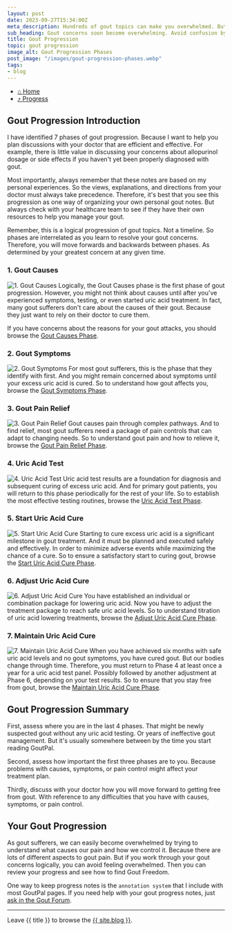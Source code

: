 ```yaml
---
layout: post
date: 2023-09-27T15:34:00Z
meta_description: Hundreds of gout topics can make you overwhelmed. But logical phases make managing gout easier. So use gout progression phases for better gout management.
sub_heading: Gout concerns soon become overwhelming. Avoid confusion by progressing in phases.
title: Gout Progression
topic: gout progression
image_alt: Gout Progression Phases
post_image: "/images/gout-progression-phases.webp"
tags:
- blog
---
```

<ul id="breadcrumb0" class="text-300" itemscope itemtype="https://schema.org/BreadcrumbList">
<li itemprop="itemListElement" itemscope itemtype="https://schema.org/ListItem" class="box-inline-block">
<a href="https://goutpal.com" itemprop="item">⌂ <span itemprop="name">Home</span></a><meta itemprop="position" content="1">
</li>
<li itemprop="itemListElement" itemscope itemtype="https://schema.org/ListItem" class="box-inline-block">
<a href="https://goutpal.com/blog/gout-progression/" itemprop="item">⤴ <span itemprop="name">Progress</span></a><meta itemprop="position" content="2">
</li>
</ul>
<h2 id="intro">Gout Progression Introduction</h2>
<p>I have identified 7 phases of gout progression. Because I want to help you plan discussions with your doctor that are efficient and effective. For example, there is little value in discussing your concerns about allopurinol dosage or side effects if you haven't yet been properly diagnosed with gout.</p>
<p>Most importantly, always remember that these notes are based on my personal experiences. So the views, explanations, and directions from your doctor must always take precedence. Therefore, it's best that you see this progression as one way of organizing your own personal gout notes. But always check with your healthcare team to see if they have their own resources to help you manage your gout.</p>
<p>Remember, this is a logical progression of gout topics. Not a timeline. So phases are interrelated as you learn to resolve your gout concerns. Therefore, you will move forwards and backwards between phases. As determined by your greatest concern at any given time.</p>
<h3 id="causes">1. Gout Causes</h3>
<p><img alt="1. Gout Causes" src="/images/1-gout-causes.webp">
Logically, the Gout Causes phase is the first phase of gout progression. However, you might not think about causes until after you've experienced symptoms, testing, or even started uric acid treatment. In fact, many gout sufferers don't care about the causes of their gout. Because they just want to rely on their doctor to cure them.</p>
<p>If you have concerns about the reasons for your gout attacks, you should browse the <a href="/blog/gout-causes/">Gout Causes Phase</a>.</p>
<h3 id="symptoms">2. Gout Symptoms</h3>
<p><img alt="2. Gout Symptoms" src="/images/2-gout-symptoms.webp">
For most gout sufferers, this is the phase that they identify with first. And you might remain concerned about symptoms until your excess uric acid is cured. So to understand how gout affects you, browse the <a href="/blog/gout-symptoms/">Gout Symptoms Phase</a>.</p>
<h3 id="pain">3. Gout Pain Relief</h3>
<p><img alt="3. Gout Pain Relief" src="/images/3-gout-pain-relief.webp">
Gout causes pain through complex pathways. And to find relief, most gout sufferers need a package of pain controls that can adapt to changing needs. So to understand gout pain and how to relieve it, browse the <a href="/blog/gout-pain-relief/">Gout Pain Relief Phase</a>.</p>
<h3 id="test">4. Uric Acid Test</h3>
<p><img alt="4. Uric Acid Test" src="/images/4-uric-acid-testing.webp">
Uric acid test results are a foundation for diagnosis and subsequent curing of excess uric acid. And for primary gout patients, you will return to this phase periodically for the rest of your life. So to establish the most effective testing routines, browse the <a href="/blog/uric-acid-test/">Uric Acid Test Phase</a>.</p>
<h3 id="start">5. Start Uric Acid Cure</h3>
<p><img alt="5. Start Uric Acid Cure" src="/images/5-start-uric-acid-cure.webp">
Starting to cure excess uric acid is a significant milestone in gout treatment. And it must be planned and executed safely and effectively. In order to minimize adverse events while maximizing the chance of a cure. So to ensure a satisfactory start to curing gout, browse the <a href="/blog/start-uric-acid-cure/">Start Uric Acid Cure Phase</a>.</p>
<h3 id="adjust">6. Adjust Uric Acid Cure</h3>
<p><img alt="6. Adjust Uric Acid Cure" src="/images/6-adjust-uric-acid-cure.webp">
You have established an individual or combination package for lowering uric acid. Now you have to adjust the treatment package to reach safe uric acid levels. So to understand titration of uric acid lowering treatments, browse the <a href="/blog/adjust-uric-acid-cure/">Adjust Uric Acid Cure Phase</a>.</p>
<h3 id="maintain">7. Maintain Uric Acid Cure</h3>
<p><img alt="7. Maintain Uric Acid Cure" src="/images/7-maintain-uric-acid-cure.webp">
When you have achieved six months with safe uric acid levels and no gout symptoms, you have cured gout. But our bodies change through time. Therefore, you must return to Phase 4 at least once a year for a uric acid test panel. Possibly followed by another adjustment at Phase 6, depending on your test results. So to ensure that you stay free from gout, browse the <a href="/blog/maintain-uric-acid-cure/">Maintain Uric Acid Cure Phase</a>.</p>
<h2 id="summary">Gout Progression Summary</h2>
<p>First, assess where you are in the last 4 phases. That might be newly suspected gout without any uric acid testing. Or years of ineffective gout management. But it's usually somewhere between by the time you start reading GoutPal.</p>
<p>Second, assess how important the first three phases are to you. Because problems with causes, symptoms, or pain control might affect your treatment plan.</p>
<p>Thirdly, discuss with your doctor how you will move forward to getting free from gout. With reference to any difficulties that you have with causes, symptoms, or pain control.</p>
<h2 id="next">Your Gout Progression</h2>
<p>As gout sufferers, we can easily become overwhelmed by trying to understand what causes our pain and how we control it. Because there are lots of different aspects to gout pain. But if you work through your gout concerns logically, you can avoid feeling overwhelmed. Then you can review your progress and see how to find Gout Freedom.</p>
<p>One way to keep progress notes is the <code>annotation system</code> that I include with most GoutPal pages. If you need help with your gout progress notes, just <a href="https://links.goutpal.com/p/goutpal-links-gout-discussions?a=888958067">ask in the Gout Forum</a>.</p>
<hr>
Leave {{ title }} to browse the <a href="/blog">{{ site.blog }}</a>.
